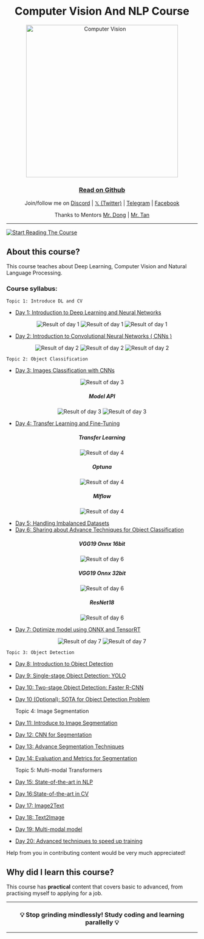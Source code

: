 <h1 align="center">Computer Vision And NLP Course</h1>

<div align="center">
  <a href="https://github.com/Darker2003/computervision.git">
    <img src="images/cpvicon.png" alt="Computer Vision" width="400" />
  </a>
  <br />
  <h3>
    <a href="https://github.com/Darker2003/computervision.git">Read on Github</a>
  </h3>
  <p>
    Join/follow me on <a href="#" target="_blank">Discord</a> | <a href="#" target="_blank">𝕏 (Twitter)</a> | <a href="#" target="_blank">Telegram</a> |  <a href="#" target="_blank">Facebook</a>
  </p>
    <p>
    Thanks to Mentors <a href="#" target="_blank">Mr. Dong</a> | <a href="#" target="_blank">Mr. Tan</a> 
  </p>
</div>

---

<a href="#" target="_blank">
  <img src="images/startreading.png" alt="Start Reading The Course" />
</a>

## About this course?

This course teaches about Deep Learning, Computer Vision and Natural Language Processing.

### Course syllabus:
    Topic 1: Introduce DL and CV 
- [Day 1: Introduction to Deep Learning and Neural Networks](https://github.com/Darker2003/computervision/tree/main/day01) 
<div align="center">
    <img src="images/day1result.png" alt="Result of day 1" />
    <img src="images/day1result1.png" alt="Result of day 1" />
    <img src="images/day1result2.png" alt="Result of day 1" />
</div>

- [Day 2: Introduction to Convolutional Neural Networks ( CNNs )](https://github.com/Darker2003/computervision/tree/main/day02)
<div align="center">
    <img src="images/day2result.png" alt="Result of day 2" />
    <img src="images/day2result1.png" alt="Result of day 2" />
    <img src="images/day2result2.png" alt="Result of day 2" />
</div>

    Topic 2: Object Classification
- [Day 3:  Images Classification with CNNs](https://github.com/Darker2003/computervision/tree/main/day03)
<div align="center">
    <img src="images/day3result.png" alt="Result of day 3" />
    <h5>Model API</h5>
    <img src="images/day3result1.png" alt="Result of day 3" />
    <img src="images/day3result2.png" alt="Result of day 3" />
</div>

- [Day 4: Transfer Learning and Fine-Tuning](https://github.com/Darker2003/computervision/tree/main/day04)
<div align="center">
    <h5>Transfer Learning</h5>
    <img src="images/day4result.png" alt="Result of day 4" />
    <h5>Optuna</h5>
    <img src="images/day4result1.png" alt="Result of day 4" />
    <h5>Mlflow</h5>
    <img src="images/day4result2.png" alt="Result of day 4" />
</div>

- [Day 5: Handling Imbalanced Datasets](https://github.com/Darker2003/computervision/tree/main/day05)
- [Day 6: Sharing about Advance Techniques for Object Classification](https://github.com/Darker2003/computervision/tree/main/day06)
<div align="center">
    <h5>VGG19 Onnx 16bit</h5>
    <img src="images/day6result.png" alt="Result of day 6" />
    <h5>VGG19 Onnx 32bit</h5>
    <img src="images/day6result1.png" alt="Result of day 6" />
    <h5>ResNet18</h5>
    <img src="images/day6result2.png" alt="Result of day 6" />
</div>

- [Day 7: Optimize model using ONNX and TensorRT](https://github.com/Darker2003/computervision/tree/main/day07)
<div align="center">
    <img src="images/day7result.png" alt="Result of day 7" />
    <img src="images/day7result1.png" alt="Result of day 7" />
</div>

    Topic 3: Object Detection
- [Day 8: Introduction to Object Detection](#)
- [Day 9: Single-stage Object Detection: YOLO](#)
- [Day 10: Two-stage Object Detection: Faster R-CNN](#)
- [Day 10 (Optional):  SOTA for Object Detection Problem](#)

    Topic 4: Image Segmentation
- [Day 11: Introduce to Image Segmentation](#)
- [Day 12: CNN for Segmentation](#)
- [Day 13: Advance Segmentation Techniques](#)
- [Day 14: Evaluation and Metrics for Segmentation](#)

    Topic 5: Multi-modal Transformers
- [Day 15: State-of-the-art in NLP](#)
- [Day 16:State-of-the-art in CV](#)
- [Day 17: Image2Text](#)
- [Day 18: Text2Image](#)
- [Day 19: Multi-modal model](#)
- [Day 20: Advanced techniques to speed up training](#)


Help from you in contributing content would be very much appreciated!

## Why did I learn this course?

This course has **practical** content that covers basic to advanced, from practising myself to applying for a job. 


---

<div align="center">
  <h3>💡 Stop grinding mindlessly! Study coding and learning parallelly 💡
  </h3>
</div>

---